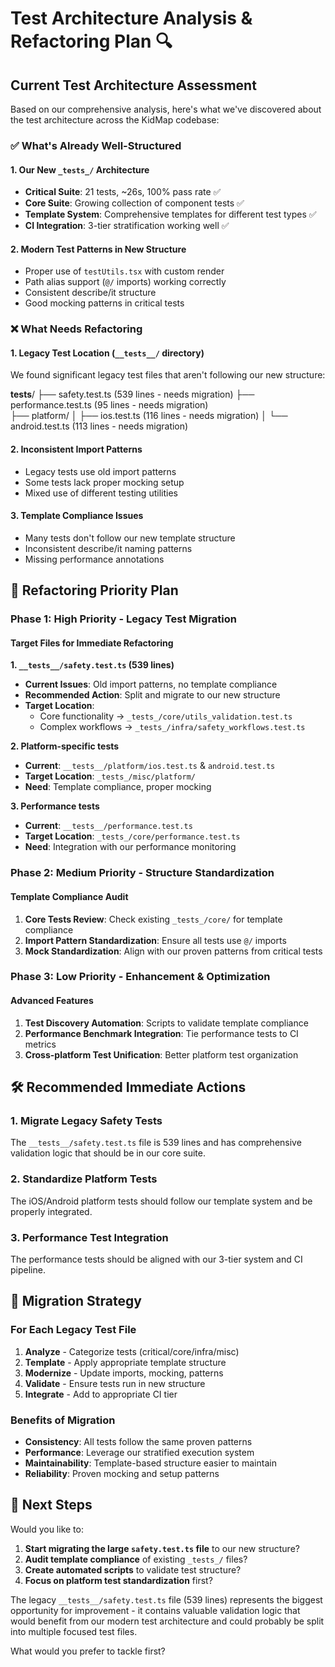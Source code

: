 # Test Architecture Analysis & Refactoring Plan 🔍

## Current Test Architecture Assessment

Based on our comprehensive analysis, here's what we've discovered about the test architecture across the KidMap codebase:

### ✅ **What's Already Well-Structured**

#### 1. **Our New `_tests_/` Architecture**

- **Critical Suite**: 21 tests, ~26s, 100% pass rate ✅
- **Core Suite**: Growing collection of component tests ✅  
- **Template System**: Comprehensive templates for different test types ✅
- **CI Integration**: 3-tier stratification working well ✅

#### 2. **Modern Test Patterns in New Structure**

- Proper use of `testUtils.tsx` with custom render
- Path alias support (`@/` imports) working correctly
- Consistent describe/it structure
- Good mocking patterns in critical tests

### ❌ **What Needs Refactoring**

#### 1. **Legacy Test Location (`__tests__/` directory)**

We found significant legacy test files that aren't following our new structure:

**tests**/
├── safety.test.ts           (539 lines - needs migration)
├── performance.test.ts      (95 lines - needs migration)  
├── platform/
│   ├── ios.test.ts         (116 lines - needs migration)
│   └── android.test.ts     (113 lines - needs migration)

#### 2. **Inconsistent Import Patterns**

- Legacy tests use old import patterns
- Some tests lack proper mocking setup
- Mixed use of different testing utilities

#### 3. **Template Compliance Issues**

- Many tests don't follow our new template structure
- Inconsistent describe/it naming patterns
- Missing performance annotations

## 🎯 **Refactoring Priority Plan**

### **Phase 1: High Priority - Legacy Test Migration**

#### Target Files for Immediate Refactoring

**1. `__tests__/safety.test.ts` (539 lines)**

- **Current Issues**: Old import patterns, no template compliance
- **Recommended Action**: Split and migrate to our new structure
- **Target Location**:
  - Core functionality → `_tests_/core/utils_validation.test.ts`
  - Complex workflows → `_tests_/infra/safety_workflows.test.ts`

**2. Platform-specific tests**

- **Current**: `__tests__/platform/ios.test.ts` & `android.test.ts`
- **Target Location**: `_tests_/misc/platform/`
- **Need**: Template compliance, proper mocking

**3. Performance tests**

- **Current**: `__tests__/performance.test.ts`
- **Target Location**: `_tests_/core/performance.test.ts`
- **Need**: Integration with our performance monitoring

### **Phase 2: Medium Priority - Structure Standardization**

#### Template Compliance Audit

1. **Core Tests Review**: Check existing `_tests_/core/` for template compliance
2. **Import Pattern Standardization**: Ensure all tests use `@/` imports
3. **Mock Standardization**: Align with our proven patterns from critical tests

### **Phase 3: Low Priority - Enhancement & Optimization**

#### Advanced Features

1. **Test Discovery Automation**: Scripts to validate template compliance
2. **Performance Benchmark Integration**: Tie performance tests to CI metrics
3. **Cross-platform Test Unification**: Better platform test organization

## 🛠 **Recommended Immediate Actions**

### 1. **Migrate Legacy Safety Tests**

The `__tests__/safety.test.ts` file is 539 lines and has comprehensive validation logic that should be in our core suite.

### 2. **Standardize Platform Tests**

The iOS/Android platform tests should follow our template system and be properly integrated.

### 3. **Performance Test Integration**

The performance tests should be aligned with our 3-tier system and CI pipeline.

## 🔄 **Migration Strategy**

### For Each Legacy Test File

1. **Analyze** - Categorize tests (critical/core/infra/misc)
2. **Template** - Apply appropriate template structure
3. **Modernize** - Update imports, mocking, patterns
4. **Validate** - Ensure tests run in new structure
5. **Integrate** - Add to appropriate CI tier

### Benefits of Migration

- **Consistency**: All tests follow the same proven patterns
- **Performance**: Leverage our stratified execution system
- **Maintainability**: Template-based structure easier to maintain
- **Reliability**: Proven mocking and setup patterns

## 🎯 **Next Steps**

Would you like to:

1. **Start migrating the large `safety.test.ts` file** to our new structure?
2. **Audit template compliance** of existing `_tests_/` files?
3. **Create automated scripts** to validate test structure?
4. **Focus on platform test standardization** first?

The legacy `__tests__/safety.test.ts` file (539 lines) represents the biggest opportunity for improvement - it contains valuable validation logic that would benefit from our modern test architecture and could probably be split into multiple focused test files.

What would you prefer to tackle first?
